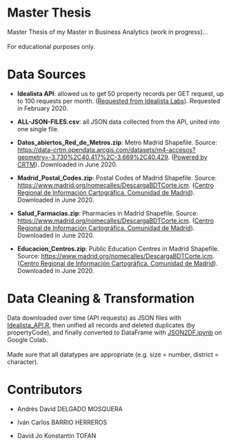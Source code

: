 # Master Thesis
Master Thesis of my Master in Business Analytics (work in progress)...
<br><br>
For educational purposes only.

# Data Sources

- <b>Idealista API</b>: allowed us to get 50 property records per GET request, up to 100 requests per month. (<a href="https://www.idealista.com/labs/">Requested from Idealista Labs</a>). Requested in February 2020.

- <b>ALL-JSON-FILES.csv</b>: all JSON data collected from the API, united into one single file.

- <b>Datos_abiertos_Red_de_Metros.zip</b>: Metro Madrid Shapefile. Source: https://data-crtm.opendata.arcgis.com/datasets/m4-accesos?geometry=-3.730%2C40.417%2C-3.669%2C40.429. (<a href="http://www.crtm.es/">Powered by CRTM</a>). Downloaded in June 2020.

- <b>Madrid_Postal_Codes.zip</b>: Postal Codes of Madrid Shapefile. Source: https://www.madrid.org/nomecalles/DescargaBDTCorte.icm. (<a href="http://www.madrid.org/iestadis/">Centro Regional de Información Cartográfica. Comunidad de Madrid</a>). Downloaded in June 2020.

- <b>Salud_Farmacias.zip</b>: Pharmacies in Madrid Shapefile. Source: https://www.madrid.org/nomecalles/DescargaBDTCorte.icm. (<a href="http://www.madrid.org/iestadis/">Centro Regional de Información Cartográfica. Comunidad de Madrid</a>). Downloaded in June 2020.

- <b>Educacion_Centros.zip</b>: Public Education Centres in Madrid Shapefile. Source: https://www.madrid.org/nomecalles/DescargaBDTCorte.icm. (<a href="http://www.madrid.org/iestadis/">Centro Regional de Información Cartográfica. Comunidad de Madrid</a>). Downloaded in June 2020.

# Data Cleaning & Transformation
Data downloaded over time (API requests) as JSON files with [Idealista_API.R](Idealista_API.R), then unified all records and deleted duplicates (by propertyCode), and finally converted to DataFrame with [JSON2DF.ipynb](JSON2DF.ipynb) on Google Colab.
<br><br>
Made sure that all datatypes are appropriate (e.g. size = number, district = character).

# Contributors

- Andrés David DELGADO MOSQUERA

- Iván Carlos BARRIO HERREROS

- David Jo Konstantin TOFAN
